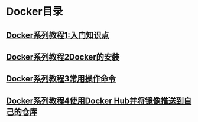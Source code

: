 # Docker目录

## [Docker系列教程1:入门知识点](Docker系列教程1入门知识点.md)

## [Docker系列教程2Docker的安装](Docker系列教程2Docker的安装.md)

## [Docker系列教程3常用操作命令](Docker系列教程3常用操作命令.md)

## [Docker系列教程4使用Docker Hub并将镜像推送到自己的仓库](Docker4.md)

